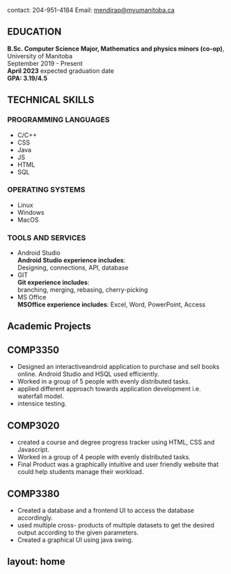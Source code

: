 

contact: 204-951-4184
Email: mendirap@myumanitoba.ca

## EDUCATION

**B.Sc. Computer Science Major, Mathematics and physics minors (co-op)**, University of Manitoba  
September 2019 - Present  
**April 2023** expected graduation date  
**GPA: 3.19/4.5**

## TECHNICAL SKILLS

### **PROGRAMMING LANGUAGES**

- C/C++
- CSS
- Java
- JS
- HTML
- SQL

### **OPERATING SYSTEMS**

- Linux
- Windows
- MacOS

### **TOOLS AND SERVICES**

- Android Studio  
  **Android Studio experience includes**:  
  Designing, connections, API, database
- GIT  
  **Git experience includes**:  
  branching, merging, rebasing, cherry-picking
- MS Office  
  **MSOffice experience includes**:
  Excel, Word, PowerPoint, Access

## Academic Projects

## COMP3350
- Designed an interactiveandroid application to purchase and sell books online. Android Studio and HSQL used efficiently.
- Worked in a group of 5 people with evenly distributed tasks.
- applied different approach towards application development i.e. waterfall model.
- intensice testing.

## COMP3020
- created a course and degree progress tracker using HTML, CSS and Javascript.
- Worked in a group of 4 people with evenly distributed tasks.
- Final Product was a graphically intuitive and user friendly website that could help students manage their workload.

## COMP3380
- Created a database and a frontend UI to access the database accordingly.
- used multiple cross- products of multiple datasets to get the desired output according to the given parameters.
- Created a graphical UI using java swing.


layout: home
---
